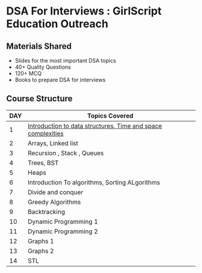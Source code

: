 # DSA For Interviews : GirlScript Education Outreach

## Materials Shared
* Slides for the most important DSA topics
* 40+ Quality Questions
* 120+ MCQ
* Books to prepare DSA for interviews

## Course Structure

DAY | Topics Covered
--- | --- 
1 | [Introduction to data structures, Time and space complexities](https://github.com/py93/DSA-for-Interviews-GirlScript-EOP/tree/master/Day%201)
2 | Arrays, Linked list
3 | Recursion , Stack , Queues
4 | Trees, BST
5 | Heaps 
6 | Introduction To algorithms, Sorting ALgorithms 
7 | Divide and conquer 
8 | Greedy Algorithms 
9 | Backtracking 
10 | Dynamic Programming 1 
11 | Dynamic Programming 2 
12 | Graphs 1 
13 | Graphs 2
14 | STL
 
